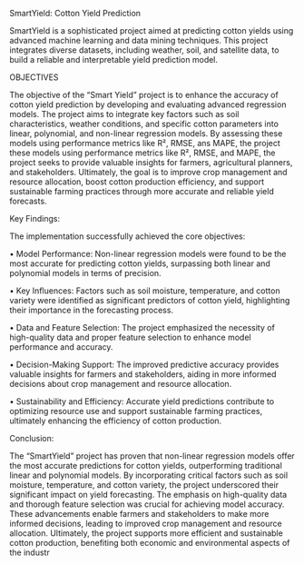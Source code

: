 SmartYield: Cotton Yield Prediction

SmartYield is a sophisticated project aimed at predicting cotton yields using advanced machine learning and data mining techniques. This project integrates diverse datasets, including weather, soil, and satellite data, to build a reliable and interpretable yield prediction model.

OBJECTIVES

The objective of the “Smart Yield” project is to enhance the accuracy of cotton yield prediction by 
developing and evaluating advanced regression models. The project aims to integrate key factors 
such as soil characteristics, weather conditions, and specific cotton parameters into linear, 
polynomial, and non-linear regression models. By assessing these models using performance 
metrics like R², RMSE, ans MAPE, the project these models using performance metrics like R², 
RMSE, and MAPE, the project seeks to provide valuable insights for farmers, agricultural planners, 
and stakeholders. Ultimately, the goal is to improve crop management and resource allocation, 
boost cotton production efficiency, and support sustainable farming practices through more accurate 
and reliable yield forecasts.

Key Findings:

The implementation successfully achieved the core objectives:

• Model Performance: Non-linear regression models were found to be the most accurate for 
predicting cotton yields, surpassing both linear and polynomial models in terms of precision.

• Key Influences: Factors such as soil moisture, temperature, and cotton variety were 
identified as significant predictors of cotton yield, highlighting their importance in the 
forecasting process. 

• Data and Feature Selection: The project emphasized the necessity of high-quality data and 
proper feature selection to enhance model performance and accuracy.

• Decision-Making Support: The improved predictive accuracy provides valuable insights for 
farmers and stakeholders, aiding in more informed decisions about crop management and 
resource allocation.

• Sustainability and Efficiency: Accurate yield predictions contribute to optimizing resource 
use and support sustainable farming practices, ultimately enhancing the efficiency of cotton 
production.

Conclusion:

The “SmartYield” project has proven that non-linear regression models offer the most accurate 
predictions for cotton yields, outperforming traditional linear and polynomial models. By 
incorporating critical factors such as soil moisture, temperature, and cotton variety, the project 
underscored their significant impact on yield forecasting. The emphasis on high-quality data and 
thorough feature selection was crucial for achieving model accuracy. These advancements enable 
farmers and stakeholders to make more informed decisions, leading to improved crop management 
and resource allocation. Ultimately, the project supports more efficient and sustainable cotton 
production, benefiting both economic and environmental aspects of the
industr
